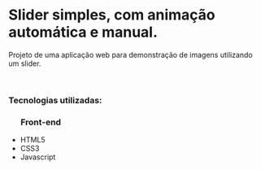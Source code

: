 # Slider simples, com animação automática e manual.

Projeto de uma aplicação web para demonstração de imagens utilizando um slider.

<br>
<h3>Tecnologias utilizadas: </h3>
<ul>
<h3>Front-end</h3>
<li>HTML5</li>
<li>CSS3</li>
<li>Javascript</li>
</br>

